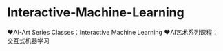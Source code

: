# Interactive-Machine-Learning
❤️AI-Art Series Classes：Interactive Machine Learning ❤️AI艺术系列课程：交互式机器学习
